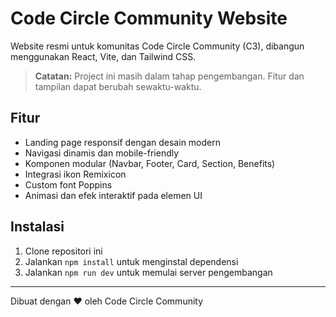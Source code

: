 # Code Circle Community Website

Website resmi untuk komunitas Code Circle Community (C3), dibangun menggunakan React, Vite, dan Tailwind CSS.

> **Catatan:** Project ini masih dalam tahap pengembangan. Fitur dan tampilan dapat berubah sewaktu-waktu.

## Fitur

- Landing page responsif dengan desain modern
- Navigasi dinamis dan mobile-friendly
- Komponen modular (Navbar, Footer, Card, Section, Benefits)
- Integrasi ikon Remixicon
- Custom font Poppins
- Animasi dan efek interaktif pada elemen UI

## Instalasi

1. Clone repositori ini
2. Jalankan `npm install` untuk menginstal dependensi
3. Jalankan `npm run dev` untuk memulai server pengembangan

<!-- ## Lisensi

Proyek ini dilisensikan di bawah MIT License. Lihat file LICENSE untuk informasi lebih lanjut. -->

---

Dibuat dengan ❤️ oleh Code Circle Community
